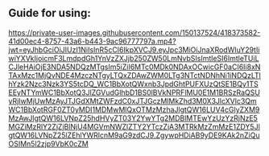 ## Guide for using:

https://private-user-images.githubusercontent.com/150137524/418373582-41d00ec4-8757-43a6-b443-9ac96777797a.mp4?jwt=eyJhbGciOiJIUzI1NiIsInR5cCI6IkpXVCJ9.eyJpc3MiOiJnaXRodWIuY29tIiwiYXVkIjoicmF3LmdpdGh1YnVzZXJjb250ZW50LmNvbSIsImtleSI6ImtleTUiLCJleHAiOjE3NDA5NDQzMTgsIm5iZiI6MTc0MDk0NDAxOCwicGF0aCI6Ii8xNTAxMzc1MjQvNDE4MzczNTgyLTQxZDAwZWM0LTg3NTctNDNhNi1iNDQzLTlhYzk2Nzc3Nzk3YS5tcDQ_WC1BbXotQWxnb3JpdGhtPUFXUzQtSE1BQy1TSEEyNTYmWC1BbXotQ3JlZGVudGlhbD1BS0lBVkNPRFlMU0E1M1BRSzRaQSUyRjIwMjUwMzAyJTJGdXMtZWFzdC0xJTJGczMlMkZhd3M0X3JlcXVlc3QmWC1BbXotRGF0ZT0yMDI1MDMwMlQxOTMzMzhaJlgtQW16LUV4cGlyZXM9MzAwJlgtQW16LVNpZ25hdHVyZT03Y2YwYTg2MDBlMTEwYzUzYzRjNzE5MGZiMzRlY2ZjZjBlNjU4MGVmNWZlZTY2YTczZjA3MTRkMzZmMzE1ZDY5JlgtQW16LVNpZ25lZEhlYWRlcnM9aG9zdCJ9.ZgywpHDiAB9yDE9KAk2nZiQuOSIMn5l2zjp9VbK0cZM

